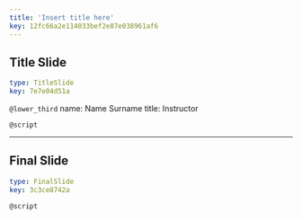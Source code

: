 ```yaml
---
title: 'Insert title here'
key: 12fc66a2e114033bef2e87e038961af6
---
```


## Title Slide

```yaml
type: TitleSlide
key: 7e7e04d51a
```

`@lower_third`
name: Name Surname
title: Instructor

`@script`


---

## Final Slide

```yaml
type: FinalSlide
key: 3c3ce8742a
```

`@script`
